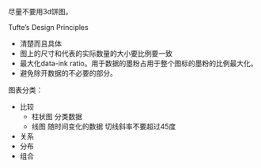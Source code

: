 尽量不要用3d饼图。

 Tufte’s Design Principles
+ 清楚而且具体
+ 图上的尺寸和代表的实际数量的大小要比例要一致
+ 最大化data-ink ratio。用于数据的墨粉占用于整个图标的墨粉的比例最大化。
+ 避免除开数据的不必要的部分。

图表分类：
+ 比较
    + 柱状图 分类数据
    + 线图 随时间变化的数据 切线斜率不要超过45度
+ 关系
+ 分布
+ 组合



